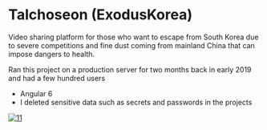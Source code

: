 # Talchoseon (ExodusKorea)

Video sharing platform for those who want to escape from South Korea due to severe competitions and fine dust coming from mainland China that can impose dangers to health.

Ran this project on a production server for two months back in early 2019 and had a few hundred users  

- Angular 6
- I deleted sensitive data such as secrets and passwords in the projects

<a href="https://ibb.co/J38F30Z"><img src="https://i.ibb.co/SfH7fWS/11.png" alt="11" border="0"></a>
